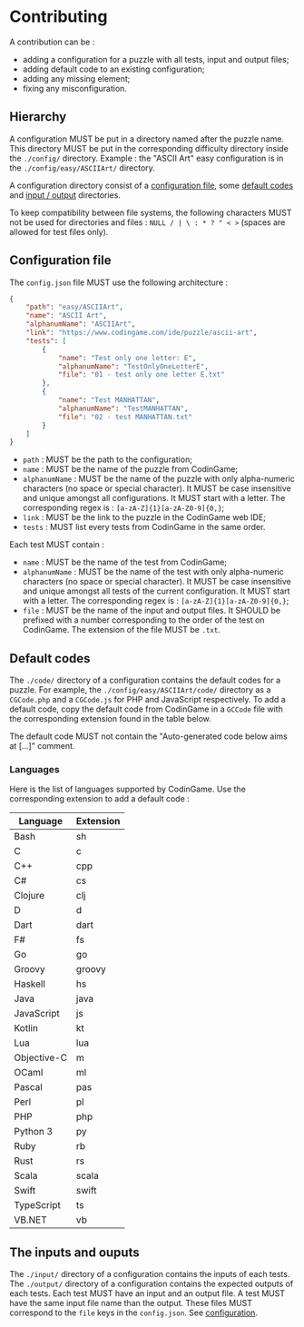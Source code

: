 # Contributing

A contribution can be :
* adding a configuration for a puzzle with all tests, input and output files;
* adding default code to an existing configuration;
* adding any missing element;
* fixing any misconfiguration.

## Hierarchy

A configuration MUST be put in a directory named after the puzzle name.
This directory MUST be put in the corresponding difficulty directory inside the `./config/` directory.
Example : the "ASCII Art" easy configuration is in the `./config/easy/ASCIIArt/` directory.

A configuration directory consist of a [configuration file](#configuration-file), some [default codes](#default-codes)
and [input / output](#the-inputs-and-ouputs) directories.

To keep compatibility between file systems, the following characters MUST not be used for directories and files :
`NULL / | \ : * ? " < >` (spaces are allowed for test files only).

## Configuration file

The `config.json` file MUST use the following architecture :

```json
{
    "path": "easy/ASCIIArt",
    "name": "ASCII Art",
    "alphanumName": "ASCIIArt",
    "link": "https://www.codingame.com/ide/puzzle/ascii-art",
    "tests": [
        {
            "name": "Test only one letter: E",
            "alphanumName": "TestOnlyOneLetterE",
            "file": "01 - test only one letter E.txt"
        },
        {
            "name": "Test MANHATTAN",
            "alphanumName": "TestMANHATTAN",
            "file": "02 - test MANHATTAN.txt"
        }
    ]
}
```

* `path` : MUST be the path to the configuration;
* `name` : MUST be the name of the puzzle from CodinGame;
* `alphanumName` : MUST be the name of the puzzle with only alpha-numeric characters (no space or special character).
It MUST be case insensitive and unique amongst all configurations.
It MUST start with a letter. The corresponding regex is : `[a-zA-Z]{1}[a-zA-Z0-9]{0,}`;
* `link` : MUST be the link to the puzzle in the CodinGame web IDE;
* `tests` : MUST list every tests from CodinGame in the same order.

Each test MUST contain :
* `name` : MUST be the name of the test from CodinGame;
* `alphanumName` : MUST be the name of the test with only alpha-numeric characters (no space or special character).
It MUST be case insensitive and unique amongst all tests of the current configuration.
It MUST start with a letter. The corresponding regex is : `[a-zA-Z]{1}[a-zA-Z0-9]{0,}`;
* `file` : MUST be the name of the input and output files.
It SHOULD be prefixed with a number corresponding to the order of the test on CodinGame.
The extension of the file MUST be `.txt`.

## Default codes

The `./code/` directory of a configuration contains the default codes for a puzzle.
For example, the `./config/easy/ASCIIArt/code/` directory as a `CGCode.php` and a `CGCode.js`
for PHP and JavaScript respectively.
To add a default code, copy the default code from CodinGame in a `GCCode` file with the corresponding extension
found in the table below.

The default code MUST not contain the "Auto-generated code below aims at [...]" comment.

### Languages

Here is the list of languages supported by CodinGame.
Use the corresponding extension to add a default code :

| Language | Extension |
| -------- | --------- |
| Bash | sh |
| C | c |
| C++ | cpp |
| C# | cs |
| Clojure | clj |
| D | d |
| Dart | dart |
| F# | fs |
| Go | go |
| Groovy | groovy |
| Haskell | hs |
| Java | java |
| JavaScript | js |
| Kotlin | kt |
| Lua | lua |
| Objective-C | m |
| OCaml | ml |
| Pascal | pas |
| Perl | pl |
| PHP | php |
| Python 3 | py |
| Ruby | rb |
| Rust | rs |
| Scala | scala |
| Swift | swift |
| TypeScript | ts |
| VB.NET | vb |


## The inputs and ouputs

The `./input/` directory of a configuration contains the inputs of each tests.
The `./output/` directory of a configuration contains the expected outputs of each tests.
Each test MUST have an input and an output file.
A test MUST have the same input file name than the output.
These files MUST correspond to the `file` keys in the `config.json`. See [configuration](#configuration-file).
